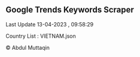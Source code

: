 

## Google Trends Keywords Scraper 
 
Last Update 13-04-2023 , 09:58:29

Country List :
VIETNAM.json



© Abdul Muttaqin 
